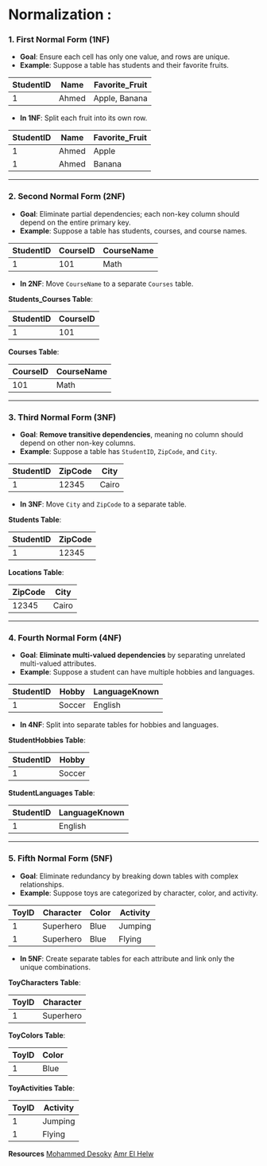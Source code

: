 
# Normalization : 
### 1. **First Normal Form (1NF)**
   - **Goal**: Ensure each cell has only one value, and rows are unique.
   - **Example**: Suppose a table has students and their favorite fruits.

   | StudentID | Name  | Favorite_Fruit          |
   |-----------|-------|-------------------------|
   | 1         | Ahmed | Apple, Banana           |  _(Not 1NF)_

   - **In 1NF**: Split each fruit into its own row.

   | StudentID | Name  | Favorite_Fruit |
   |-----------|-------|----------------|
   | 1         | Ahmed | Apple          |
   | 1         | Ahmed | Banana         |

---

### 2. **Second Normal Form (2NF)**
   - **Goal**: Eliminate partial dependencies; each non-key column should depend on the entire primary key.
   - **Example**: Suppose a table has students, courses, and course names.

   | StudentID | CourseID | CourseName |
   |-----------|----------|------------|
   | 1         | 101      | Math       |  _(Not 2NF because `CourseName` depends only on `CourseID`, not both)_

   - **In 2NF**: Move `CourseName` to a separate `Courses` table.

   **Students_Courses Table**:

   | StudentID | CourseID |
   |-----------|----------|
   | 1         | 101      |

   **Courses Table**:

   | CourseID | CourseName |
   |----------|------------|
   | 101      | Math       |

---

### 3. **Third Normal Form (3NF)**
   - **Goal**:  **Remove transitive dependencies**, meaning no column should depend on other non-key columns.
   - **Example**: Suppose a table has `StudentID`, `ZipCode`, and `City`.

   | StudentID | ZipCode | City       |
   |-----------|---------|------------|
   | 1         | 12345   | Cairo      | _(Not 3NF because `City` depends on `ZipCode` instead of `StudentID` alone)_

   - **In 3NF**: Move `City` and `ZipCode` to a separate table.

   **Students Table**:

   | StudentID | ZipCode |
   |-----------|---------|
   | 1         | 12345   |

   **Locations Table**:

   | ZipCode | City       |
   |---------|------------|
   | 12345   | Cairo      |

---

### 4. **Fourth Normal Form (4NF)**
   - **Goal**: **Eliminate multi-valued dependencies** by separating unrelated multi-valued attributes.
   - **Example**: Suppose a student can have multiple hobbies and languages.

   | StudentID | Hobby   | LanguageKnown |
   |-----------|---------|---------------|
   | 1         | Soccer  | English       |  _(Not 4NF because `Hobby` and `LanguageKnown` are independent but repeated)_

   - **In 4NF**: Split into separate tables for hobbies and languages.

   **StudentHobbies Table**:

   | StudentID | Hobby   |
   |-----------|---------|
   | 1         | Soccer  |

   **StudentLanguages Table**:

   | StudentID | LanguageKnown |
   |-----------|---------------|
   | 1         | English       |

---

### 5. **Fifth Normal Form (5NF)**
   - **Goal**: Eliminate redundancy by breaking down tables with complex relationships.
   - **Example**: Suppose toys are categorized by character, color, and activity.

   | ToyID | Character  | Color | Activity |
   |-------|------------|-------|----------|
   | 1     | Superhero  | Blue  | Jumping  |
   | 1     | Superhero  | Blue  | Flying   | _(Not 5NF because character, color, and activity have redundancies in different combinations)_

   - **In 5NF**: Create separate tables for each attribute and link only the unique combinations.

   **ToyCharacters Table**:

   | ToyID | Character  |
   |-------|------------|
   | 1     | Superhero  |

   **ToyColors Table**:

   | ToyID | Color |
   |-------|-------|
   | 1     | Blue  |

   **ToyActivities Table**:

   | ToyID | Activity |
   |-------|----------|
   | 1     | Jumping  |
   | 1     | Flying   |

**Resources**
   [Mohammed Desoky](https://youtube.com/playlist?list=PLB8C3FC57C924A7D0&si=RMcTNblFrunC03Tq) 
   [Amr El Helw](https://youtu.be/1HEHa_EJa0k?si=Hxh5l0p9aykV_p5i)
